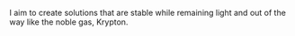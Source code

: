 I aim to create solutions that are stable while remaining light and out of the way like the noble gas, Krypton.

